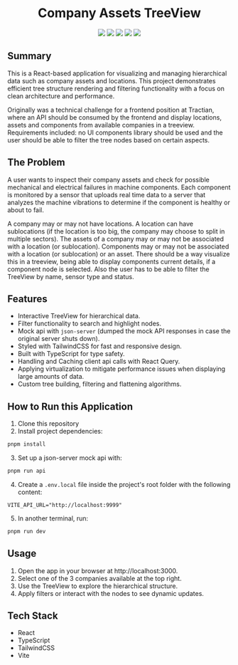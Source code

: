 <h1 align="center" >Company Assets TreeView</h1>

<p align="center">
<img loading="lazy" src="https://img.shields.io/badge/node-22.11.0-blue?style=for-the-badge&logo=nodedotjs&logoColor=%235FA04E"/> <img loading="lazy" src="https://img.shields.io/badge/typescript-5.5.3-blue?style=for-the-badge&logo=typescript&logoColor=%233178C6"/> <img loading="lazy" src="https://img.shields.io/badge/react-18.3.1-blue?style=for-the-badge&logo=react&logoColor=%2361DAFB"/> <img loading="lazy" src="https://img.shields.io/badge/tailwind-3.4.10-blue?style=for-the-badge&logo=tailwindcss&logoColor=%2306B6D4"/> <img loading="lazy" src="https://img.shields.io/badge/vite-5.4.1-blue?style=for-the-badge&logo=vite&logoColor=%23646CFF"/>
</p>

## Summary
This is a React-based application for visualizing and managing hierarchical data 
such as company assets and locations. This project demonstrates efficient tree 
structure rendering and filtering functionality with a focus on clean 
architecture and performance.

Originally was a technical challenge for a frontend position at Tractian, where 
an API should be consumed by the frontend and display locations, assets and
 components from available companies in a treeview. Requirements included: no 
 UI components library should be used and the user should be able to filter
 the tree nodes based on certain aspects.

## The Problem
A user wants to inspect their company assets and check for possible mechanical
 and electrical failures in machine components. Each component is monitored by a
 sensor that uploads real time data to a server that analyzes the machine 
 vibrations to determine if the component is healthy or about to fail.

A company may or may not have locations. A location can have sublocations (if the location is too
 big, the company may choose to split in multiple sectors). The assets of a 
 company may or may not be associated with a location (or sublocation). 
 Components may or may not be associated with a location (or sublocation) or an
 asset.
There should be a way visualize this in a treeview, being able to display 
components current details, if a component node is selected. Also the user has
to be able to filter the TreeView by name, sensor type and status.

## Features

- Interactive TreeView for hierarchical data.
- Filter functionality to search and highlight nodes.
- Mock api with `json-server` (dumped the mock API responses in case the 
original server shuts down).
- Styled with TailwindCSS for fast and responsive design.
- Built with TypeScript for type safety.
- Handling and Caching client api calls with React Query.
- Applying virtualization to mitigate performance issues when displaying large
 amounts of data.
- Custom tree building, filtering and flattening algorithms.

## How to Run this Application

1. Clone this repository
2. Install project dependencies:
```bash
pnpm install
```
3. Set up a json-server mock api with:
```bash
pnpm run api
```
4. Create a `.env.local` file inside the project's root folder with the
 following content:
```env
VITE_API_URL="http://localhost:9999"
```
5. In another terminal, run:
```bash
pnpm run dev
```

## Usage
1. Open the app in your browser at http://localhost:3000.
2. Select one of the 3 companies available at the top right.
3. Use the TreeView to explore the hierarchical structure.
4. Apply filters or interact with the nodes to see dynamic updates.

## Tech Stack
- React
- TypeScript
- TailwindCSS
- Vite

